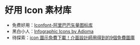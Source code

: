 
# 好用 Icon 素材库




- 免费好用：[Iconfont-阿里巴巴矢量图标库](http://www.iconfont.cn/)
- 黑白小人：[Infographic Icons by Adioma](https://adioma.com/icons)
- 待探索：[icon 圖示免費下載！介面設計師用得到的9個免費圖庫](https://www.playpcesor.com/2015/03/icon-free-download.html)